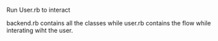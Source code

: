 Run User.rb to interact

backend.rb contains all the classes while user.rb contains the flow while interating wiht the user. 
